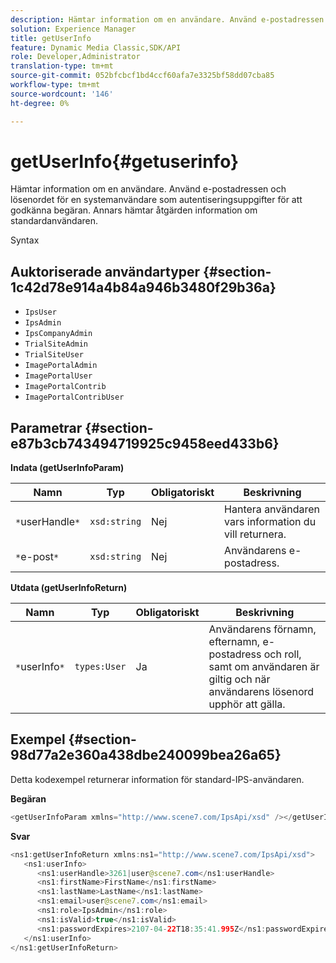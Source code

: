 ```yaml
---
description: Hämtar information om en användare. Använd e-postadressen och lösenordet för en systemanvändare som autentiseringsuppgifter för att godkänna begäran. Annars hämtar åtgärden information om standardanvändaren.
solution: Experience Manager
title: getUserInfo
feature: Dynamic Media Classic,SDK/API
role: Developer,Administrator
translation-type: tm+mt
source-git-commit: 052bfcbcf1bd4ccf60afa7e3325bf58dd07cba85
workflow-type: tm+mt
source-wordcount: '146'
ht-degree: 0%

---
```



# getUserInfo{#getuserinfo}

Hämtar information om en användare. Använd e-postadressen och lösenordet för en systemanvändare som autentiseringsuppgifter för att godkänna begäran. Annars hämtar åtgärden information om standardanvändaren.

Syntax

## Auktoriserade användartyper {#section-1c42d78e914a4b84a946b3480f29b36a}

* `IpsUser`
* `IpsAdmin`
* `IpsCompanyAdmin`
* `TrialSiteAdmin`
* `TrialSiteUser`
* `ImagePortalAdmin`
* `ImagePortalUser`
* `ImagePortalContrib`
* `ImagePortalContribUser`

## Parametrar {#section-e87b3cb743494719925c9458eed433b6}

**Indata (getUserInfoParam)**

| Namn | Typ | Obligatoriskt | Beskrivning |
|---|---|---|---|
| `*`userHandle`*` | `xsd:string` | Nej | Hantera användaren vars information du vill returnera. |
| `*`e-post`*` | `xsd:string` | Nej | Användarens e-postadress. |

**Utdata (getUserInfoReturn)**

| Namn | Typ | Obligatoriskt | Beskrivning |
|---|---|---|---|
| `*`userInfo`*` | `types:User` | Ja | Användarens förnamn, efternamn, e-postadress och roll, samt om användaren är giltig och när användarens lösenord upphör att gälla. |

## Exempel {#section-98d77a2e360a438dbe240099bea26a65}

Detta kodexempel returnerar information för standard-IPS-användaren.

**Begäran**

```java
<getUserInfoParam xmlns="http://www.scene7.com/IpsApi/xsd" /></getUserInfoParam>
```

**Svar**

```java
<ns1:getUserInfoReturn xmlns:ns1="http://www.scene7.com/IpsApi/xsd"> 
   <ns1:userInfo> 
      <ns1:userHandle>3261|user@scene7.com</ns1:userHandle> 
      <ns1:firstName>FirstName</ns1:firstName> 
      <ns1:lastName>LastName</ns1:lastName> 
      <ns1:email>user@scene7.com</ns1:email> 
      <ns1:role>IpsAdmin</ns1:role> 
      <ns1:isValid>true</ns1:isValid> 
      <ns1:passwordExpires>2107-04-22T18:35:41.995Z</ns1:passwordExpires> 
   </ns1:userInfo> 
</ns1:getUserInfoReturn>
```


